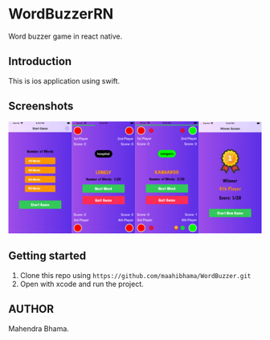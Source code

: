 # WordBuzzerRN
Word buzzer game in react native.

## Introduction

This is ios application using swift.

## Screenshots
![Alt text](https://github.com/maahibhama/WordBuzzer/blob/master/buzzerGame.png "First Screenshot")

## Getting started

1. Clone this repo using `https://github.com/maahibhama/WordBuzzer.git`
2. Open with xcode and run the project.

## AUTHOR

Mahendra Bhama.
